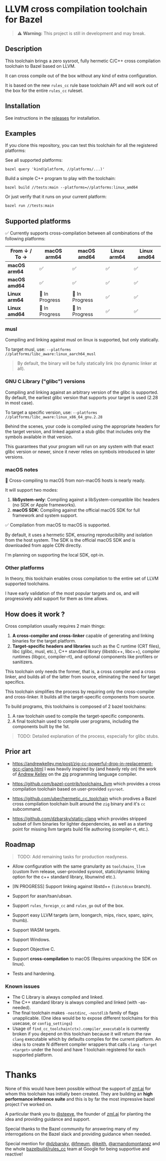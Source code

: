 # LLVM cross compilation toolchain for Bazel

> ⚠️ **Warning:** This project is still in development and may break.

## Description

This toolchain brings a zero sysroot, fully hermetic C/C++ cross compilation toolchain to Bazel based on LLVM.

It can cross compile out of the box without any kind of extra configuration.

It is based on the new `rules_cc` rule base toolchain API and will work out of the box
for the entire `rules_cc` ruleset.

## Installation

See instructions in the [releases](https://github.com/cerisier/toolchains_cc/releases) for installation.

## Examples

If you clone this repository, you can test this toolchain for all the registered platforms:

See all supported platforms:
```
bazel query 'kind(platform, //platforms/...)'
```

Build a simple C++ program to play with the toolchain:
```
bazel build //tests:main --platforms=//platforms:linux_amd64
```

Or just verify that it runs on your current platform:
```sh
bazel run //tests:main
```

## Supported platforms

✅ Currently supports cross-compilation between all combinations of the following platforms:

| From ↓ / To → | macOS arm64 | macOS amd64 | Linux arm64 | Linux amd64 |
|---------------|-------------|-------------|-------------|-------------|
| **macOS arm64**  | ✅          | ✅          | ✅          | ✅          |
| **macOS amd64**  | ✅          | ✅          | ✅          | ✅          |
| **Linux arm64**  | 🚧 In Progress   | 🚧 In Progress   | ✅          | ✅          |
| **Linux amd64**  | 🚧 In Progress   | 🚧 In Progress   | ✅          | ✅          |

### musl

Compiling and linking against musl on linux is supported, but only statically.

To target musl, use:
`--platforms //platforms/libc_aware:linux_aarch64_musl`

> By default, the binary will be fully statically link (no dynamic linker at all).

### GNU C Library ("glibc") versions

Compiling and linking against an arbitrary version of the glibc is supported.
By default, the earliest glibc version that supports your target is used (2.28 in most case).

To target a specific version, use:
`--platforms //platforms/libc_aware:linux_x86_64_gnu.2.28`

Behind the scenes, your code is compiled using the appropriate headers for the
target version, and linked against a stub glibc that includes only the symbols
available in that version.

This guarantees that your program will run on any system with that exact glibc
version or newer, since it never relies on symbols introduced in later versions.

### macOS notes

🚧 Cross-compiling to macOS from non-macOS hosts is nearly ready.

It will support two modes:

1.	**libSystem-only**: Compiling against a libSystem-compatible libc headers (no SDK or Apple frameworks).
2.	**macOS SDK**: Compiling against the official macOS SDK for full framework and system support.

✅ Compilation from macOS to macOS is supported.

By default, it uses a hermetic SDK, ensuring reproducibility and isolation from the host system.
The SDK is the official macOS SDK and is downloaded from apple CDN directly.

I'm planning on supporting the local SDK, opt-in.

### Other platforms

In theory, this toolchain enables cross compilation to the entire set of LLVM supported toolchains.

I have early validation of the most popular targets and os, and will progressively add support for them as time allows.

## How does it work ?

Cross compilation usually requires 2 main things:
1. **A cross-compiler and cross-linker** capable of generating and linking binaries for the target platform.
2. **Target-specific headers and libraries** such as the C runtime (CRT files), libc (glibc, musl, etc.), C++ standard library (libstdc++, libc++), compiler runtimes (libgcc, compiler-rt), and optional components like profilers or sanitizers.

This toolchain only needs the former, that is, a cross compiler and a cross linker, and builds all of the latter from source, eliminating the need for target specifics.

This toolchain simplifies the process by requiring only the cross-compiler and cross-linker.
It builds all the target-specific components from source.

To build programs, this toolchains is composed of 2 bazel toolchains:
1. A raw toolchain used to compile the target-specific components.
2. A final toolchain used to compile user programs, including the components built by the 1st.

> TODO: Detailed explanation of the process, especially for glibc stubs.

## Prior art

- https://andrewkelley.me/post/zig-cc-powerful-drop-in-replacement-gcc-clang.html I was heavily inspired by (and heavily rely on) the work of [Andrew Kelley](https://github.com/andrewrk) on the [zig](https://github.com/ziglang/zig) programming language compiler.

- https://github.com/bazel-contrib/toolchains_llvm which provides a cross compilation toolchain based on user-provided `sysroot`.

- https://github.com/uber/hermetic_cc_toolchain which prodives a Bazel cross compilation toolchain built around the `zig` binary and it's `cc` subcommand.

- https://github.com/dzbarsky/static-clang which provides stripped subset of llvm binaries for lighter dependencies, as well as a starting point for missing llvm targets build file authoring (compiler-rt, etc.).

## Roadmap

> TODO: Add remaining tasks for production readyness.

- Allow configuration with the same granularity as `toolchains_llvm` (custom llvm release, user-provided sysroot, static/dynamic linking option for the c++ standard library, libunwind etc.).
  
- [IN PROGRESS] Support linking against libstd++ (`libstdcxx` branch).
- Support for asan/tsan/ubsan.
- Support `rules_foreign_cc` and `rules_go` out of the box.
- Support easy LLVM targets (arm, loongarch, mips, riscv, sparc, spirv, thumb).
- Support WASM targets.
- Support Windows.
- Support Objective C.
- Support **cross-compilation** to macOS (Requires unpacking the SDK on linux).
- Tests and hardening.

### Known issues

- The C Library is always compiled and linked.
- The C++ standard library is always compiled and linked (with -as-needed).
- The final toolchain makes `-nostdinc`, `-nostdlib` family of flags unapplicable.
  (One idea would be to expose different toolchains for this usecase, or `config_settings`)
- Usage of `find_cc_toolchain(ctx).compiler_executable` is currently broken if you depend on this toolchain because it will return the raw `clang` executable which by defaults compiles for the current platform. An idea is to create N different compiler wrappers that calls `clang -target <target>` under the hood and have 1 toolchain registered for each supported platform.

# Thanks

None of this would have been possible without the support of [zml.ai](https://zml.ai/) for whom this toolchain has initially been created. They are building an **high performance inference suite** and this is by far the most impressive bazel project I've worked on.

A particular thank you to [@steeve](https://github.com/steeve), the founder of [zml.ai](https://zml.ai) for planting the idea and providing guidance and support.

Special thanks to the Bazel community for answering many of my interrogations on the Bazel slack and providing guidance when needed.

Special mention for [@dzbarsky](https://github.com/dzbarsky), [@fmeum](https://github.com/fmeum), [@keith](https://github.com/keith), [@armandomontanez](https://github.com/armandomontanez) and the whole [bazelbuild/rules_cc](https://github.com/bazelbuild/rules_cc) team at Google for being supportive and reactive!
